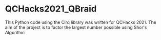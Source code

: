 # QCHacks2021_QBraid

This Python code using the Cirq library was written for QCHacks 2021.
The aim of the project is to factor the largest number possible using Shor's Algorithm
